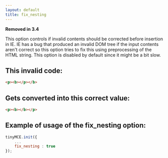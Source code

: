 ```yaml
---
layout: default
title: fix_nesting
---
```


**Removed in 3.4**

This option controls if invalid contents should be corrected before insertion in IE. IE has a bug that produced an invalid DOM tree if the input contents aren't correct so this option tries to fix this using preprocessing of the HTML string. This option is disabled by default since it might be a bit slow.

## This invalid code:

```html
<p><b></p></b>
```

## Gets converted into this correct value:

```html
<p><b></b></p>
```

## Example of usage of the fix_nesting option:

```js
tinyMCE.init({
	...
	fix_nesting : true
});
```

